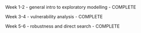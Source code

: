 Week 1-2 - general intro to exploratory modelling - COMPLETE 

Week 3-4 - vulnerability analysis - COMPLETE

Week 5-6 - robustness and direct search - COMPLETE
